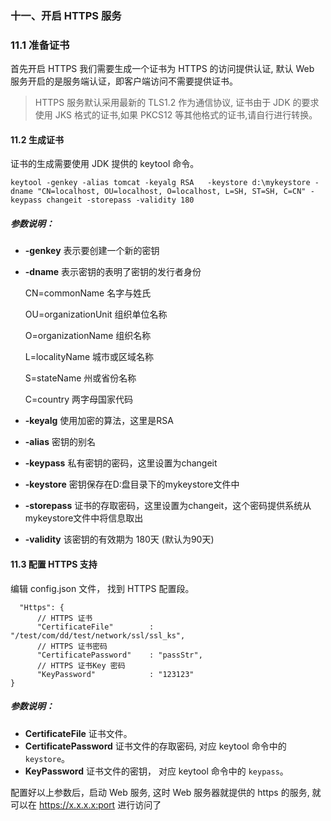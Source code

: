 ### 十一、开启 HTTPS 服务

### 11.1 准备证书
首先开启 HTTPS 我们需要生成一个证书为 HTTPS 的访问提供认证, 默认 Web 服务开启的是服务端认证，即客户端访问不需要提供证书。
> HTTPS 服务默认采用最新的 TLS1.2 作为通信协议, 证书由于 JDK 的要求使用 JKS 格式的证书,如果 PKCS12 等其他格式的证书,请自行进行转换。

#### 11.2 生成证书
证书的生成需要使用 JDK 提供的 keytool 命令。

```
keytool -genkey -alias tomcat -keyalg RSA   -keystore d:\mykeystore -dname "CN=localhost, OU=localhost, O=localhost, L=SH, ST=SH, C=CN" -keypass changeit -storepass -validity 180
```
##### 参数说明：
 - **-genkey**                 表示要创建一个新的密钥
 - **-dname**                  表示密钥的表明了密钥的发行者身份

    CN=commonName       名字与姓氏
    
    OU=organizationUnit 组织单位名称
    
    O=organizationName  组织名称
    
    L=localityName      城市或区域名称
    
    S=stateName         州或省份名称
    
    C=country           两字母国家代码
    
 - **-keyalg**                 使用加密的算法，这里是RSA
 - **-alias**                  密钥的别名
 - **-keypass**                私有密钥的密码，这里设置为changeit
 - **-keystore**               密钥保存在D:盘目录下的mykeystore文件中
 - **-storepass**              证书的存取密码，这里设置为changeit，这个密码提供系统从mykeystore文件中将信息取出
 - **-validity**               该密钥的有效期为 180天 (默认为90天)

#### 11.3 配置 HTTPS 支持
  编辑 config.json 文件， 找到 HTTPS 配置段。
  ```
    "Https": {
        // HTTPS 证书
        "CertificateFile"        : "/test/com/dd/test/network/ssl/ssl_ks", 
        // HTTPS 证书密码
        "CertificatePassword"    : "passStr",
        // HTTPS 证书Key 密码
        "KeyPassword"            : "123123"
  }
  ```
  ##### 参数说明：
   - **CertificateFile** 证书文件。
   - **CertificatePassword** 证书文件的存取密码, 对应 keytool 命令中的 `keystore`。
   - **KeyPassword** 证书文件的密钥， 对应 keytool 命令中的 `keypass`。

配置好以上参数后，启动 Web 服务, 这时 Web 服务器就提供的 https 的服务, 就可以在 https://x.x.x.x:port 进行访问了

